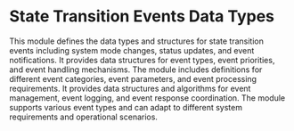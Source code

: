 # State Transition Events Data Types

This module defines the data types and structures for state transition events including system mode changes, status updates, and event notifications. It provides data structures for event types, event priorities, and event handling mechanisms. The module includes definitions for different event categories, event parameters, and event processing requirements. It provides data structures and algorithms for event management, event logging, and event response coordination. The module supports various event types and can adapt to different system requirements and operational scenarios.
